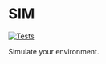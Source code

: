 # SIM

[![Tests](https://github.com/sim-shell/sim/actions/workflows/tests.yml/badge.svg)](https://github.com/sim-shell/sim/actions/workflows/tests.yml)

Simulate your environment.
